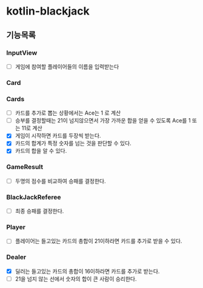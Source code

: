 # kotlin-blackjack

## 기능목록

### InputView
- [ ] 게임에 참여할 플레이어들의 이름을 입력받는다 

### Card

### Cards
- [ ] 카드를 추가로 뽑는 상황에서는 Ace는 1 로 계산
- [ ] 승부를 결정할때는 21이 넘지않으면서 가장 가까운 합을 얻을 수 있도록 Ace를 1 또는 11로 계산
- [x] 게임이 시작하면 카드를 두장씩 받는다.
- [x] 카드의 합계가 특정 숫자를 넘는 것을 판단할 수 있다.
- [x] 카드의 합을 알 수 있다.

### GameResult
- [ ] 두명의 점수를 비교하여 승패를 결정한다.

### BlackJackReferee
- [ ] 최종 승패를 결정한다.

### Player
- [ ] 플레이어는 들고있는 카드의 총합이 21이하라면 카드를 추가로 받을 수 있다.

### Dealer
- [x] 딜러는 들고있는 카드의 총합이 16이하라면 카드를 추가로 받는다.
- [ ] 21을 넘지 않는 선에서 숫자의 합이 큰 사람이 승리한다.
